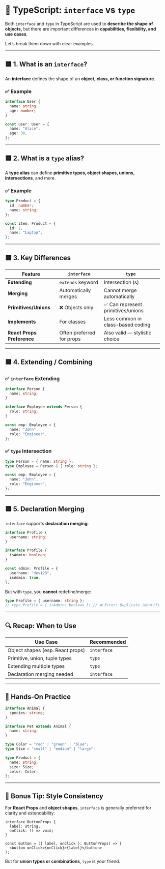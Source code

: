 
# 🔹 TypeScript: `interface` vs `type`

Both `interface` and `type` in TypeScript are used to **describe the shape of objects**, but there are important differences in **capabilities, flexibility, and use cases**.

Let’s break them down with clear examples.

---

## 🟦 1. What is an `interface`?

An **interface** defines the shape of an **object, class, or function signature**.

### ✅ Example

```ts
interface User {
  name: string;
  age: number;
}

const user: User = {
  name: "Alice",
  age: 30,
};
```

---

## 🟦 2. What is a `type` alias?

A **type alias** can define **primitive types, object shapes, unions, intersections**, and more.

### ✅ Example

```ts
type Product = {
  id: number;
  name: string;
};

const item: Product = {
  id: 1,
  name: "Laptop",
};
```

---

## 🟦 3. Key Differences

| Feature                    | `interface`               | `type`                            |
| -------------------------- | ------------------------- | --------------------------------- |
| **Extending**              | `extends` keyword         | Intersection (`&`)                |
| **Merging**                | Automatically merges      | Cannot merge automatically        |
| **Primitives/Unions**      | ❌ Objects only            | ✅ Can represent primitives/unions |
| **Implements**             | For classes               | Less common in class-based coding |
| **React Props Preference** | Often preferred for props | Also valid — stylistic choice     |

---

## 🟦 4. Extending / Combining

### ✅ `interface` Extending

```ts
interface Person {
  name: string;
}

interface Employee extends Person {
  role: string;
}

const emp: Employee = {
  name: "John",
  role: "Engineer",
};
```

### ✅ `type` Intersection

```ts
type Person = { name: string };
type Employee = Person & { role: string };

const emp: Employee = {
  name: "John",
  role: "Engineer",
};
```

---

## 🟦 5. Declaration Merging

`interface` supports **declaration merging**:

```ts
interface Profile {
  username: string;
}

interface Profile {
  isAdmin: boolean;
}

const admin: Profile = {
  username: "dev123",
  isAdmin: true,
};
```

But with `type`, you **cannot** redefine/merge:

```ts
type Profile = { username: string };
// type Profile = { isAdmin: boolean }; // ❌ Error: Duplicate identifier
```

---

## 🔍 Recap: When to Use

| Use Case                         | Recommended |
| -------------------------------- | ----------- |
| Object shapes (esp. React props) | `interface` |
| Primitive, union, tuple types    | `type`      |
| Extending multiple types         | `type`      |
| Declaration merging needed       | `interface` |

---

## 🧪 Hands-On Practice

```ts
interface Animal {
  species: string;
}

interface Pet extends Animal {
  name: string;
}

type Color = "red" | "green" | "blue";
type Size = "small" | "medium" | "large";

type Product = {
  name: string;
  size: Size;
  color: Color;
};
```

---

## 🧠 Bonus Tip: Style Consistency

For **React Props** and **object shapes**, `interface` is generally preferred for clarity and extendability:

```tsx
interface ButtonProps {
  label: string;
  onClick: () => void;
}

const Button = ({ label, onClick }: ButtonProps) => (
  <button onClick={onClick}>{label}</button>
);
```

But for **union types or combinations**, `type` is your friend.
